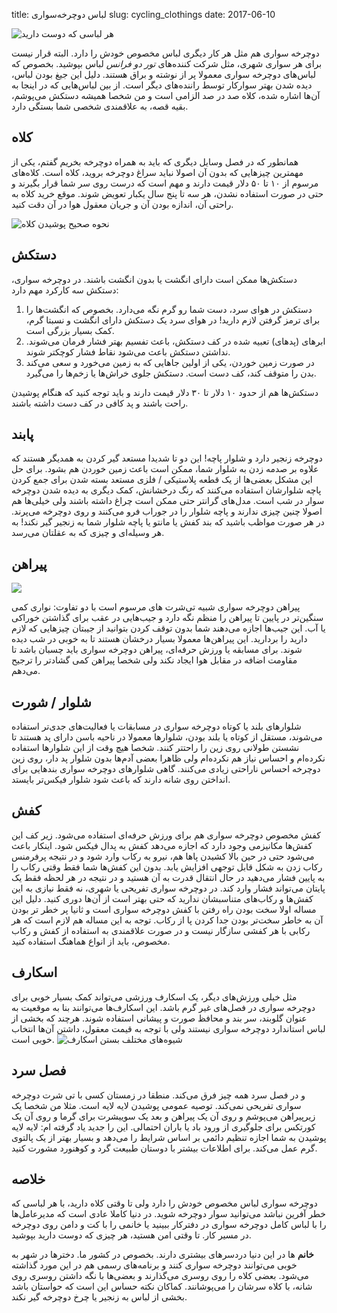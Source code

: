 title: لباس دوچرخه‌سواری
slug: cycling_clothings
date: 2017-06-10


![هر لباسی که دوست دارید]({filename}/images/cyclist_dress.jpg)

دوچرخه سواری هم مثل هر کار دیگری لباس مخصوص خودش را دارد. البته قرار نیست برای هر سواری شهری، مثل شرکت کننده‌های *تور دو فرانس* لباس بپوشید. بخصوص که لباس‌های دوچرخه سواری معمولا پر از نوشته و براق هستند. دلیل این جیغ بودن لباس، دیده شدن بهتر سوارکار توسط راننده‌های دیگر است. از بین لباس‌هایی که در اینجا به آن‌ها اشاره شده، کلاه صد در صد الزامی است و من شخصا همیشه دستکش می‌پوشم، بقیه قصه، به علاقمندی شخصی شما بستگی دارد.




## کلاه
همانطور که در فصل وسایل دیگری که باید به همراه دوچرخه بخریم گفتم، یکی از مهمترین چیزهایی که بدون آن اصولا نباید سراغ دوچرخه بروید، کلاه است. کلاه‌های مرسوم از ۱۰ تا ۵۰ دلار قیمت دارند و مهم است که درست روی سر شما قرار بگیرند و حتی در صورت استفاده نشدن، هر سه تا پنج سال یکبار تعویض شوند. موقع خرید کلاه به راحتی آن، اندازه بودن آن و جریان معقول هوا در آن دقت کنید.

![نحوه صحیح پوشیدن کلاه]({filename}/images/how_to_wear_helmet.jpg)

## دستکش
دستکش‌ها ممکن است دارای انگشت یا بدون انگشت باشند. در دوچرخه سواری، دستکش سه کارکرد مهم دارد:
1. دستکش در هوای سرد، دست شما رو گرم نگه می‌دارد. بخصوص که انگشت‌ها را برای ترمز گرفتن لازم دارید! در هوای سرد یک دستکش دارای انگشت و نسبتا گرم، کمک بسیار بزرگی است.
2. ابرهای (پدهای) تعبیه شده در کف دستکش، باعث تفسیم بهتر فشار فرمان می‌شوند. نداشتن دستکش باعث می‌شود نقاط فشار کوچکتر شوند.
3. در صورت زمین خوردن، یکی از اولین جاهایی که به زمین می‌خورد و سعی می‌کند بدن را متوقف کند، کف دست است. دستکش جلوی خراش‌ها یا زخم‌ها را می‌گیرد. 

دستکش‌ها هم از حدود ۱۰ دلار تا ۳۰ دلار قیمت دارند و باید توجه کنید که هنگام پوشیدن راحت باشند و پد کافی در کف دست داشته باشند. 

## پابند
دوچرخه زنجیر دارد و شلوار پاچه! این دو تا شدیدا مستعد گیر کردن به همدیگر هستند که علاوه بر صدمه زدن به شلوار شما، ممکن است باعث زمین خوردن هم بشود. برای حل این مشکل بعضی‌ها از یک قطعه پلاستیکی / فلزی مستعد بسته شدن برای جمع کردن پاچه شلوارشان استفاده می‌کنند که رنگ درخشانش، کمک دیگری به دیده شدن دوچرخه سوار در شب است. مدل‌های گرانتر حتی ممکن است چراغ داشته باشند ولی خیلی‌ها هم اصولا چنین چیزی ندارند و پاچه شلوار را در جوراب فرو می‌کنند و روی دوچرخه می‌پرند. در هر صورت مواظب باشید که بند کفش یا مانتو یا پاچه شلوار شما به زنجیر گیر نکند! به هر وسیله‌ای و چیزی که به عقلتان می‌رسد. 

## پیراهن

![]({filename}/images/female_cloth.jpg)

پیراهن دوچرخه سواری شبیه تی‌شرت های مرسوم است با دو تفاوت: نواری کمی سنگین‌تر در پایین تا پیراهن را منظم نگه دارد و جیب‌هایی در عقب برای گذاشتن خوراکی یا آب. این جیب‌ها اجازه می‌دهند شما بدون توقف کردن بتوانید از جیبتان چیزهایی که لازم دارید را بردارید. این پیراهن‌ها معمولا بسیار درخشان هستند تا به خوبی در شب دیده شوند. برای مسابقه یا ورزش حرفه‌ای، پیراهن دوچرخه سواری باید چسبان باشد تا مقاومت اضافه در مقابل هوا ایجاد نکند ولی شخصا پیراهن کمی گشادتر را ترجیح می‌دهم. 

## شلوار / شورت
شلوارهای بلند یا کوتاه دوچرخه سواری در مسابقات یا فعالیت‌های جدی‌تر استفاده می‌شوند، مستقل از کوتاه یا بلند بودن، شلوارها معمولا در ناحیه باسن دارای پد هستند تا نشستن طولانی روی زین را راحتتر کنند. شخصا هیچ وقت از این شلوارها استفاده نکرده‌ام و احساس نیاز هم نکرده‌ام ولی ظاهرا بعضی آدم‌ها بدون شلوار پد دار،‌ روی زین دوچرخه احساس ناراحتی زیادی می‌کنند. گاهی شلوارهای دوچرخه سواری بندهایی برای انداختن روی شانه دارند که باعث شود شلوار فیکس‌تر بایستد. 

## کفش
کفش مخصوص دوچرخه‌ سواری هم برای ورزش حرفه‌ای استفاده می‌شود. زیر کف این کفش‌ها مکانیزمی وجود دارد که اجازه می‌دهد کفش به پدال فیکس شود. اینکار باعث می‌شود حتی در حین بالا کشیدن پاها هم، نیرو به رکاب وارد شود و در نتیجه پرفرمنس رکاب زدن به شکل قابل توجهی افزایش یابد. بدون این کفش‌ها شما فقط وقتی رکاب‌ را به پایین فشار می‌دهید در حال انتقال قدرت به آن هستید و در نتیجه در هر لحظه فقط یک پایتان می‌تواند فشار وارد کند. در دوچرخه سواری تفریحی یا شهری، نه فقط نیازی به این کفش‌ها و رکاب‌های متناسبشان ندارید که حتی بهتر است از آن‌ها دوری کنید. دلیل این مساله اولا سخت بودن راه رفتن با کفش دوچرخه سواری است و ثانیا پر خطر تر بودن آن به خاطر سخت‌تر بودن جدا کردن پا از رکاب. توجه به این مساله هم لازم است که هر رکابی با هر کفشی سازگار نیست و در صورت علاقمندی به استفاده از کفش و رکاب مخصوص،‌ باید از انواع هماهنگ استفاده کنید.

## اسکارف
مثل خیلی ورزش‌های دیگر، یک اسکارف ورزشی می‌تواند کمک بسیار خوبی برای دوچرخه سواری در فصل‌های غیر گرم باشد. این اسکارف‌ها می‌توانند بنا به موقعیت به عنوان گلوبند، سر بند و محافظ صورت و پیشانی استفاده شوند. هرچند که بخشی از لباس استاندارد دوچرخه سواری نیستند ولی با توجه به قیمت معقول، داشتن آن‌ها انتخاب خوبی است.
![شیوه‌های مختلف بستن اسکارف]({filename}/images/scarf.jpg)


## فصل سرد
و در فصل سرد همه چیز فرق می‌کند. منطقا در زمستان کسی با تی شرت دوچرخه سواری تفریحی نمی‌کند. توصیه عمومی پوشیدن لایه لایه است. مثلا من شخصا یک زیرپیراهن می‌پوشم و روی آن یک پیراهن و بعد یک سوییشرت برای گرما و روی آن یک کورتکس برای جلوگیری از ورود باد یا باران احتمالی. این را جدید یاد گرفته ام: لایه لایه پوشیدن به شما اجازه تنظیم دائمی بر اساس شرایط را می‌دهد و بسیار بهتر از یک پالتوی گرم عمل می‌کند. برای اطلاعات بیشتر با دوستان طبیعت گرد و کوهنورد مشورت کنید.


## خلاصه
دوچرخه سواری لباس مخصوص خودش را دارد ولی تا وقتی کلاه دارید، با هر لباسی که خطر آفرین نباشد می‌توانید سوار دوچرخه شوید. در دنیا کاملا عادی است که مدیرعامل‌ها را با لباس کامل دوچرخه سواری در دفترکار ببینید یا خانمی را با کت و دامن روی دوچرخه در مسیر کار. تا وقتی امن هستید، هر چیزی که دوست دارید بپوشید.



<div class="attentionBox"> <b>خانم</b> ها در این دنیا دردسرهای بیشتری دارند. بخصوص در کشور ما. دخترها در شهر به خوبی می‌توانند دوچرخه سواری کنند و برنامه‌های رسمی هم در این مورد گذاشته می‌شود. بعضی کلاه را روی روسری می‌گذارند و بعضی‌ها با نگه داشتن روسری روی شانه، با کلاه سرشان را می‌پوشانند. کماکان نکته حساس این است که حواستان باشد بخشی از لباس به زنجیر یا چرخ دوچرخه گیر نکند. 
</div>
